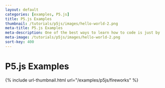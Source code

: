 ```yaml
---
layout: default
categories: [examples, P5.js]
title: P5.js Examples
thumbnail: /tutorials/p5js/images/hello-world-2.png
meta-title: P5.js Examples
meta-description: One of the best ways to learn how to code is just by playing around. Here are some examples that help you do that.
meta-image: /tutorials/p5js/images/hello-world-2.png
sort-key: 400
---
```


# P5.js Examples

{% include url-thumbnail.html url="/examples/p5js/fireworks" %}